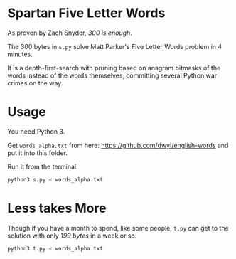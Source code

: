 # Spartan Five Letter Words

As proven by Zach Snyder, *300 is enough*.

The 300 bytes in `s.py` solve Matt Parker's Five Letter Words problem in 4 minutes.

It is a depth-first-search with pruning based on anagram bitmasks of the words instead of the words themselves, committing several Python war crimes on the way.

# Usage

You need Python 3.

Get `words_alpha.txt` from here: https://github.com/dwyl/english-words and put it into this folder.

Run it from the terminal:

```sh
python3 s.py < words_alpha.txt
```

# Less takes More

Though if you have a month to spend, like some people, `t.py` can get to the solution with only *199 bytes* in a week or so.

```sh
python3 t.py < words_alpha.txt
```
